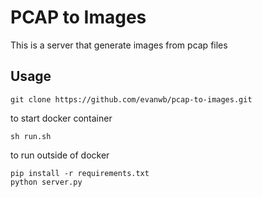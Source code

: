 # PCAP to Images
 This is a server that generate images from pcap files

## Usage

```
git clone https://github.com/evanwb/pcap-to-images.git
```

to start docker container
```
sh run.sh
```
to run outside of docker
  
```
pip install -r requirements.txt
python server.py
```
